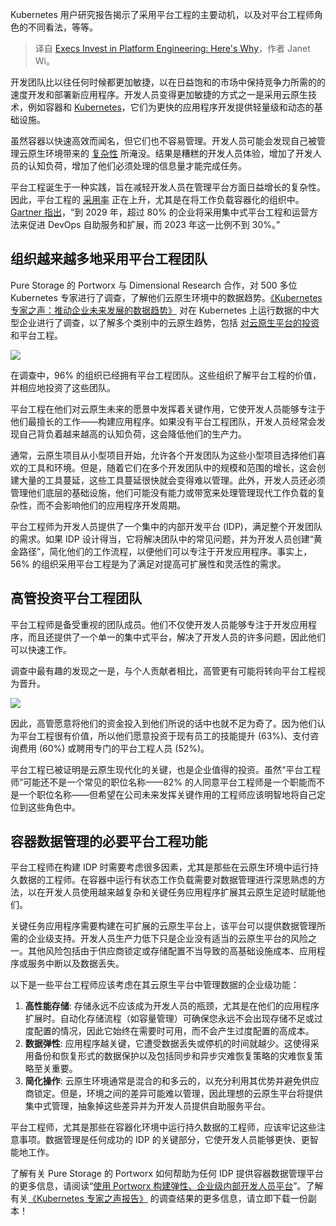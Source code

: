 
<!--
title: 高管投资平台工程的理由
cover: https://cdn.thenewstack.io/media/2024/08/86ad09c3-execs-invest-platform-engineering.jpg
-->

Kubernetes 用户研究报告揭示了采用平台工程的主要动机，以及对平台工程师角色的不同看法，等等。

> 译自 [Execs Invest in Platform Engineering: Here's Why](https://thenewstack.io/execs-invest-in-platform-engineering-heres-why/)，作者 Janet Wi。

开发团队比以往任何时候都更加敏捷，以在日益饱和的市场中保持竞争力所需的的速度开发和部署新应用程序。开发人员变得更加敏捷的方式之一是采用云原生技术，例如容器和 [Kubernetes](https://roadmap.sh/kubernetes)，它们为更快的应用程序开发提供轻量级和动态的基础设施。

虽然容器以快速高效而闻名，但它们也不容易管理。开发人员可能会发现自己被管理云原生环境带来的 [复杂性](https://thenewstack.io/the-2023-state-of-kubernetes-in-production/) 所淹没。结果是糟糕的开发人员体验，增加了开发人员的认知负荷，增加了他们必须处理的信息量才能完成任务。

平台工程诞生于一种实践，旨在减轻开发人员在管理平台方面日益增长的复杂性。因此，平台工程的 [采用率](https://thenewstack.io/devops-has-won-long-live-the-platform-engineer/) 正在上升，尤其是在将工作负载容器化的组织中。[Gartner 指出](https://www.gartner.com/en/documents/5361263?utm_source=the+new+stack&utm_medium=referral&utm_content=inline-mention&utm_campaign=tns+platform)，“到 2029 年，超过 80% 的企业将采用集中式平台工程和运营方法来促进 DevOps 自助服务和扩展，而 2023 年这一比例不到 30%。”

## 组织越来越多地采用平台工程团队

Pure Storage 的 Portworx 与 Dimensional Research 合作，对 500 多位 Kubernetes 专家进行了调查，了解他们云原生环境中的数据趋势。[《Kubernetes 专家之声：推动企业未来发展的数据趋势》](https://portworx.com/resources/voice-of-kubernetes-expert-report/) 对在 Kubernetes 上运行数据的中大型企业进行了调查，以了解多个类别中的云原生趋势，包括 [对云原生平台的投资](https://thenewstack.io/enterprises-to-double-cloud-native-use-by-2029/) 和平台工程。

![](https://cdn.thenewstack.io/media/2024/08/09d632c8-platform-engineering-motivations-1024x368.png)

在调查中，96% 的组织已经拥有平台工程团队。这些组织了解平台工程的价值，并相应地投资了这些团队。

平台工程在他们对云原生未来的愿景中发挥着关键作用，它使开发人员能够专注于他们最擅长的工作——构建应用程序。如果没有平台工程团队，开发人员经常会发现自己背负着越来越高的认知负荷，这会降低他们的生产力。

通常，云原生项目从小型项目开始，允许各个开发团队为这些小型项目选择他们喜欢的工具和环境。但是，随着它们在多个开发团队中的规模和范围的增长，这会创建大量的工具蔓延，这些工具蔓延很快就会变得难以管理。此外，开发人员还必须管理他们底层的基础设施，他们可能没有能力或带宽来处理管理现代工作负载的复杂性，而不会影响他们的应用程序开发周期。

平台工程师为开发人员提供了一个集中的内部开发平台 (IDP)，满足整个开发团队的需求。如果 IDP 设计得当，它将解决团队中的常见问题，并为开发人员创建“黄金路径”，简化他们的工作流程，以便他们可以专注于开发应用程序。事实上，56% 的组织采用平台工程是为了满足对提高可扩展性和灵活性的需求。

## 高管投资平台工程团队

平台工程师是备受重视的团队成员。他们不仅使开发人员能够专注于开发应用程序，而且还提供了一个单一的集中式平台，解决了开发人员的许多问题，因此他们可以快速工作。

调查中最有趣的发现之一是，与个人贡献者相比，高管更有可能将转向平台工程视为晋升。

![](https://cdn.thenewstack.io/media/2024/08/bf342c09-platform-engineering-job-perceptions-1024x374.png)

因此，高管愿意将他们的资金投入到他们所说的话中也就不足为奇了。因为他们认为平台工程很有价值，所以他们愿意投资于现有员工的技能提升 (63%)、支付咨询费用 (60%) 或聘用专门的平台工程人员 (52%)。

平台工程已被证明是云原生现代化的关键，也是企业值得的投资。虽然“平台工程师”可能还不是一个常见的职位名称——82% 的人同意平台工程师是一个职能而不是一个职位名称——但希望在公司未来发挥关键作用的工程师应该明智地将自己定位到这些角色中。

## 容器数据管理的必要平台工程功能

平台工程师在构建 IDP 时需要考虑很多因素，尤其是那些在云原生环境中运行持久数据的工程师。在容器中运行有状态工作负载需要对数据管理进行深思熟虑的方法，以在开发人员使用越来越复杂和关键任务应用程序扩展其云原生足迹时赋能他们。

关键任务应用程序需要构建在可扩展的云原生平台上，该平台可以提供数据管理所需的企业级支持。开发人员生产力低下只是企业没有适当的云原生平台的风险之一。其他风险包括由于供应商锁定或存储配置不当导致的高基础设施成本、应用程序或服务中断以及数据丢失。

以下是一些平台工程师应该考虑在其云原生平台中管理数据的企业级功能：

1. **高性能存储**: 存储永远不应该成为开发人员的瓶颈，尤其是在他们的应用程序扩展时。自动化存储流程（如容量管理）可确保您永远不会出现存储不足或过度配置的情况，因此它始终在需要时可用，而不会产生过度配置的高成本。
2. **数据弹性**: 应用程序越关键，它遭受数据丢失或停机的时间就越少。这使得采用备份和恢复形式的数据保护以及包括同步和异步灾难恢复策略的灾难恢复策略至关重要。
3. **简化操作**: 云原生环境通常是混合的和多云的，以充分利用其优势并避免供应商锁定。但是，环境之间的差异可能难以管理，因此理想的云原生平台将提供集中式管理，抽象掉这些差异并为开发人员提供自助服务平台。

平台工程师，尤其是那些在容器化环境中运行持久数据的工程师，应该牢记这些注意事项。数据管理是任何成功的 IDP 的关键部分，它使开发人员能够更快、更智能地工作。

了解有关 Pure Storage 的 Portworx 如何帮助为任何 IDP 提供容器数据管理平台的更多信息，请阅读“[使用 Portworx 构建弹性、企业级内部开发人员平台](https://portworx.com/blog/building-a-resilient-enterprise-grade-internal-developer-platform-with-portworx/)”。了解有关[《Kubernetes 专家之声报告》](https://portworx.com/resources/voice-of-kubernetes-expert-report/) 的调查结果的更多信息，请立即下载一份副本！
